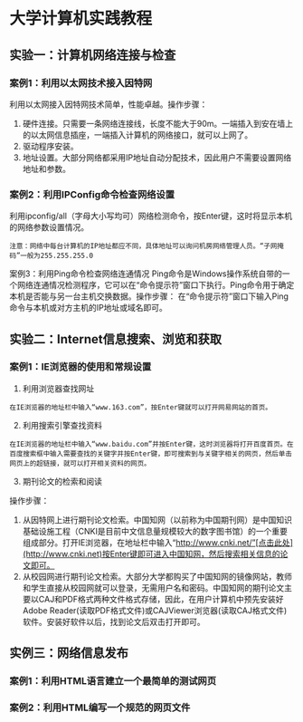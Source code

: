 #  大学计算机实践教程
## 实验一：计算机网络连接与检查
### 案例1：利用以太网技术接入因特网
利用以太网接入因特网技术简单，性能卓越。操作步骤：
1. 硬件连接。只需要一条网络连接线，长度不能大于90m。一端插入到安在墙上的以太网信息插座，一端插入计算机的网络接口，就可以上网了。
2. 驱动程序安装。
3. 地址设置。大部分网络都采用IP地址自动分配技术，因此用户不需要设置网络地址和参数。
### 案例2：利用IPConfig命令检查网络设置
利用ipconfig/all（字母大小写均可）网络检测命令，按Enter键，这时将显示本机的网络参数设置情况。
```
注意：网络中每台计算机的IP地址都应不同，具体地址可以询问机房网络管理人员。“子网掩码”一般为255.255.255.0
```
案例3：利用Ping命令检查网络连通情况
Ping命令是Windows操作系统自带的一个网络连通情况检测程序，它可以在“命令提示符”窗口下执行。Ping命令用于确定本机是否能与另一台主机交换数据。操作步骤：
在“命令提示符”窗口下输入Ping命令与本机或对方主机的IP地址或域名即可。
## 实验二：Internet信息搜索、浏览和获取
### 案例1：IE浏览器的使用和常规设置

1. 利用浏览器查找网址
```
在IE浏览器的地址栏中输入“www.163.com”，按Enter键就可以打开网易网站的首页。
```
2. 利用搜索引擎查找资料
```
在IE浏览器的地址栏中输入“www.baidu.com”并按Enter键，这时浏览器将打开百度首页。在百度搜索框中输入需要查找的关键字并按Enter键，即可搜索到与关键字相关的网页，然后单击网页上的超链接，就可以打开相关资料的网页。
```
3. 期刊论文的检索和阅读

操作步骤：
1. 从因特网上进行期刊论文检索。中国知网（以前称为中国期刊网）是中国知识基础设施工程（CNKI是目前中文信息量规模较大的数字图书馆）的一个重要组成部分。打开IE浏览器，在地址栏中输入“http://www.cnki.net/”[点击此处](http://www.cnki.net)按Enter键即可进入中国知网，然后搜索相关信息的论文即可。
2. 从校园网进行期刊论文检索。大部分大学都购买了中国知网的镜像网站，教师和学生直接从校园网就可以登录，无需用户名和密码。中国知网的期刊论文主要以CAJ和PDF格式两种文件格式存储，因此，在用户计算机中预先安装好Adobe Reader(读取PDF格式文件)或CAJViewer浏览器(读取CAJ格式文件)软件。安装好软件以后，找到论文后双击打开即可。
## 实例三：网络信息发布
### 案例1：利用HTML语言建立一个最简单的测试网页
### 案例2：利用HTML编写一个规范的网页文件


